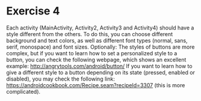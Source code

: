 # Exercise 4
Each activity (MainActivity, Activity2, Activity3 and Activity4) should have a style
different from the others.
To do this, you can choose different background and text colors, as well as different
font types (normal, sans, serif, monospace) and font sizes.
Optionally: The styles of buttons are more complex, but if you want to learn how to set
a personalized style to a button, you can check the following webpage, which shows an
excellent example: http://angrytools.com/android/button/ If you want to learn how to
give a different style to a button depending on its state (pressed, enabled or disabled),
you may check the following link:
https://androidcookbook.com/Recipe.seam?recipeId=3307 (this is more complicated).
